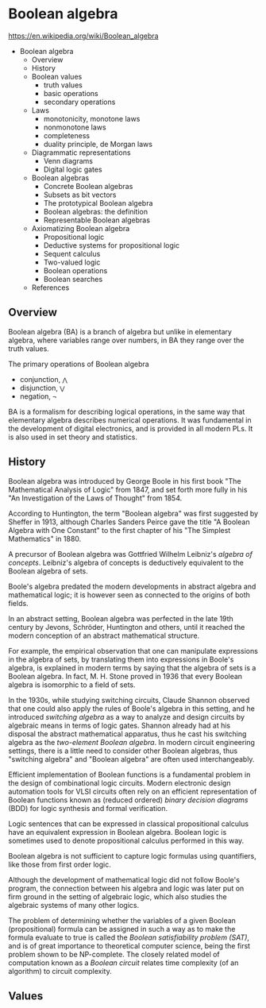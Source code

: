 # Boolean algebra

https://en.wikipedia.org/wiki/Boolean_algebra

* Boolean algebra
  - Overview
  - History
  - Boolean values
    - truth values
    - basic operations
    - secondary operations
  - Laws
    - monotonicity, monotone laws
    - nonmonotone laws
    - completeness
    - duality principle, de Morgan laws
  - Diagrammatic representations
    - Venn diagrams
    - Digital logic gates
  - Boolean algebras
    - Concrete Boolean algebras
    - Subsets as bit vectors
    - The prototypical Boolean algebra
    - Boolean algebras: the definition
    - Representable Boolean algebras
  - Axiomatizing Boolean algebra
    - Propositional logic
    - Deductive systems for propositional logic
    - Sequent calculus
    - Two-valued logic
    - Boolean operations
    - Boolean searches
  - References


## Overview

Boolean algebra (BA) 
is a branch of algebra 
but unlike in elementary algebra, 
where variables range over numbers, 
in BA they range over the truth values.

The primary operations of Boolean algebra
- conjunction, `⋀`
- disjunction, `⋁`
- negation, `¬`

BA is a formalism for describing logical operations, in the same way that elementary algebra describes numerical operations. It was fundamental in the development of digital electronics, and is provided in all modern PLs. It is also used in set theory and statistics.

## History

Boolean algebra was introduced by George Boole in his first book "The Mathematical Analysis of Logic" from 1847, and set forth more fully in his "An Investigation of the Laws of Thought" from 1854.

According to Huntington, the term "Boolean algebra" was first suggested by Sheffer in 1913, although Charles Sanders Peirce gave the title "A Boolean Algebra with One Constant" to the first chapter of his "The Simplest Mathematics" in 1880.

A precursor of Boolean algebra was Gottfried Wilhelm Leibniz's *algebra of concepts*. Leibniz's algebra of concepts is deductively equivalent to the Boolean algebra of sets.


Boole's algebra predated the modern developments in abstract algebra and mathematical logic; it is however seen as connected to the origins of both fields.

In an abstract setting, Boolean algebra was perfected in the late 19th century by Jevons, Schröder, Huntington and others, until it reached the modern conception of an abstract mathematical structure.

For example, the empirical observation that one can manipulate expressions in the algebra of sets, by translating them into expressions in Boole's algebra, is explained in modern terms by saying that the algebra of sets is a Boolean algebra. In fact, M. H. Stone proved in 1936 that every Boolean algebra is isomorphic to a field of sets.

In the 1930s, while studying switching circuits, Claude Shannon observed that one could also apply the rules of Boole's algebra in this setting, and he introduced *switching algebra* as a way to analyze and design circuits by algebraic means in terms of logic gates. Shannon already had at his disposal the abstract mathematical apparatus, thus he cast his switching algebra as the *two-element Boolean algebra*. In modern circuit engineering settings, there is a little need to consider other Boolean algebras, thus "switching algebra" and "Boolean algebra" are often used interchangeably.

Efficient implementation of Boolean functions is a fundamental problem in the design of combinational logic circuits. Modern electronic design automation tools for VLSI circuits often rely on an efficient representation of Boolean functions known as (reduced ordered) *binary decision diagrams* (BDD) for logic synthesis and formal verification.

Logic sentences that can be expressed in classical propositional calculus have an equivalent expression in Boolean algebra. Boolean logic is sometimes used to denote propositional calculus performed in this way.

Boolean algebra is not sufficient to capture logic formulas using quantifiers, like those from first order logic.

Although the development of mathematical logic did not follow Boole's program, the connection between his algebra and logic was later put on firm ground in the setting of algebraic logic, which also studies the algebraic systems of many other logics.

The problem of determining whether the variables of a given Boolean (propositional) formula can be assigned in such a way as to make the formula evaluate to true is called the *Boolean satisfiability problem (SAT)*, and is of great importance to theoretical computer science, being the first problem shown to be NP-complete. The closely related model of computation known as a *Boolean circuit* relates time complexity (of an algorithm) to circuit complexity.

## Values
